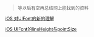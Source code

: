 > 等以后有空再总结网上能找到的资料

[iOS 对UIFont的新的理解](https://www.jianshu.com/p/3da70c418fe7)

[iOS UIFont的lineHeight与pointSize](https://blog.csdn.net/a2331046/article/details/52904529)


